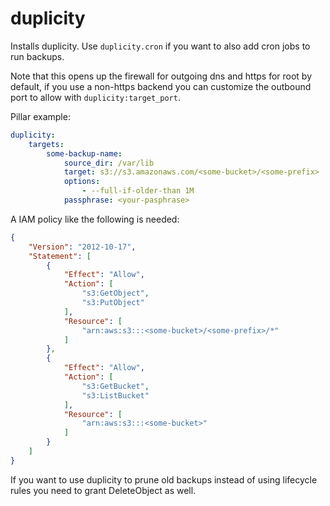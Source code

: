 duplicity
============

Installs duplicity. Use `duplicity.cron` if you want to also add cron jobs to run backups.

Note that this opens up the firewall for outgoing dns and https for root by default, if you
use a non-https backend you can customize the outbound port to allow with `duplicity:target_port`.

Pillar example:

```yaml
duplicity:
    targets:
        some-backup-name:
            source_dir: /var/lib
            target: s3://s3.amazonaws.com/<some-bucket>/<some-prefix>
            options:
                - --full-if-older-than 1M
            passphrase: <your-pasphrase>
```


A IAM policy like the following is needed:

```json
{
    "Version": "2012-10-17",
    "Statement": [
        {
            "Effect": "Allow",
            "Action": [
                "s3:GetObject",
                "s3:PutObject"
            ],
            "Resource": [
                "arn:aws:s3:::<some-bucket>/<some-prefix>/*"
            ]
        },
        {
            "Effect": "Allow",
            "Action": [
                "s3:GetBucket",
                "s3:ListBucket"
            ],
            "Resource": [
                "arn:aws:s3:::<some-bucket>"
            ]
        }
    ]
}
```

If you want to use duplicity to prune old backups instead of using lifecycle rules you need to grant DeleteObject as well.
